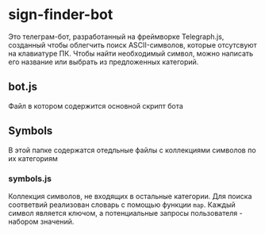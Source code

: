 # sign-finder-bot
Это телеграм-бот, разработанный на фреймворке Telegraph.js, созданный чтобы облегчить поиск ASCII-символов, которые отсутсвуют на клавиатуре ПК. 
Чтобы найти необходимый символ, можно написать его название или выбрать из предложенных категорий.

## bot.js 
Файл в котором содержится основной скрипт бота

## Symbols
В этой папке содержатся отедльные файлы с коллекциями символов по их категориям

### symbols.js
Коллекция символов, не входящих в остальные категории. Для поиска соответвий реализован словарь с помощью функции ```map```. 
Каждый символ является ключом, а потенциальные запросы пользователя - набором значений.
